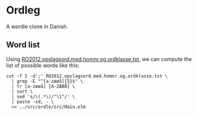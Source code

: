# Ordleg

A wordle clone in Danish.

## Word list

Using
[RO2012.opslagsord.med.homnr.og.ordklasse.txt](https://dsn.dk/wp-content/uploads/2021/03/RO2012.opslagsord.med_.homnr_.og_.ordklasse.zip),
we can compute the list of possible words like this:

```
cut -f 1 -d';' RO2012.opslagsord.med.homnr.og.ordklasse.txt \
  | grep -E "^[a-zæøå]{5}$" \
  | tr [a-zæøå] [A-ZÆØÅ] \
  | sort \
  | sed 's/\(.*\)/"\1"/' \
  | paste -sd, - \
  >> ../src/ordle/src/Main.elm
```
